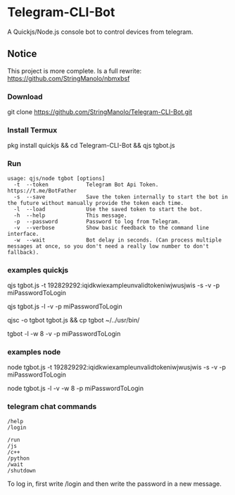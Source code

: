 # Telegram-CLI-Bot
A Quickjs/Node.js console bot to control devices from telegram.

## Notice
This project is more complete. Is a full rewrite:  
https://github.com/StringManolo/nbmxbsf  
  
### Download
git clone https://github.com/StringManolo/Telegram-CLI-Bot.git

### Install Termux
pkg install quickjs && cd Telegram-CLI-Bot && qjs tgbot.js



### Run
```
usage: qjs/node tgbot [options]  
  -t  --token            Telegram Bot Api Token. https://t.me/BotFather  
  -s  --save             Save the token internally to start the bot in the future without manually provide the token each time.  
  -l  --load             Use the saved token to start the bot.  
  -h  --help             This message.  
  -p  --password         Password to log from Telegram.  
  -v  --verbose          Show basic feedback to the command line interface.  
  -w  --wait             Bot delay in seconds. (Can process multiple messages at once, so you don't need a really low number to don't fallback).  
```
  
### examples quickjs
qjs tgbot.js -t 192829292:iqidkwiexampleunvalidtokeniwjwusjwis -s -v -p miPasswordToLogin
  
qjs tgbot.js -l -v -p miPasswordToLogin
  
qjsc -o tgbot tgbot.js && cp tgbot ~/../usr/bin/  
  
tgbot -l -w 8 -v -p miPasswordToLogin

### examples node
node tgbot.js -t 192829292:iqidkwiexampleunvalidtokeniwjwusjwis -s -v -p miPasswordToLogin
  
node tgbot.js -l -v -w 8 -p miPasswordToLogin
  
### telegram chat commands
```
/help
/login

/run
/js
/c++
/python
/wait
/shutdown
```

To log in, first write /login and then write the password in a new message.
